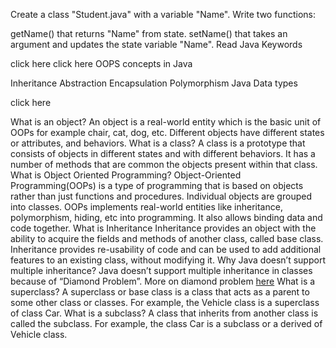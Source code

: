 Create a class "Student.java" with a variable "Name". Write two functions:

getName() that returns "Name" from state.
setName() that takes an argument and updates the state variable "Name".
Read Java Keywords

click here
click here
OOPS concepts in Java

Inheritance
Abstraction
Encapsulation
Polymorphism
Java Data types

click here

What is an object?
An object is a real-world entity which is the basic unit of OOPs for example chair, cat, dog, etc. Different objects have different states or attributes, and behaviors.
What is a class?
A class is a prototype that consists of objects in different states and with different behaviors. It has a number of methods that are common the objects present within that class.
What is Object Oriented Programming?
Object-Oriented Programming(OOPs) is a type of programming that is based on objects rather than just functions and procedures. Individual objects are grouped into classes. OOPs implements real-world entities like inheritance, polymorphism, hiding, etc into programming. It also allows binding data and code together.
What is Inheritance
  Inheritance provides an object with the ability to acquire the fields and methods of another class, called base class. Inheritance provides re-usability of code and can be used to add additional features to an existing class, without modifying it.
Why Java doesn’t support multiple inheritance?
  Java doesn’t support multiple inheritance in classes because of “Diamond Problem”. More on diamond problem [here](https://salithachathuranga94.medium.com/inheritance-and-diamond-problem-in-java-9b525016efa3)
What is a superclass?
A superclass or base class is a class that acts as a parent to some other class or classes. For example, the Vehicle class is a superclass of class Car.
What is a subclass?
A class that inherits from another class is called the subclass. For example, the class Car is a subclass or a derived of Vehicle class.